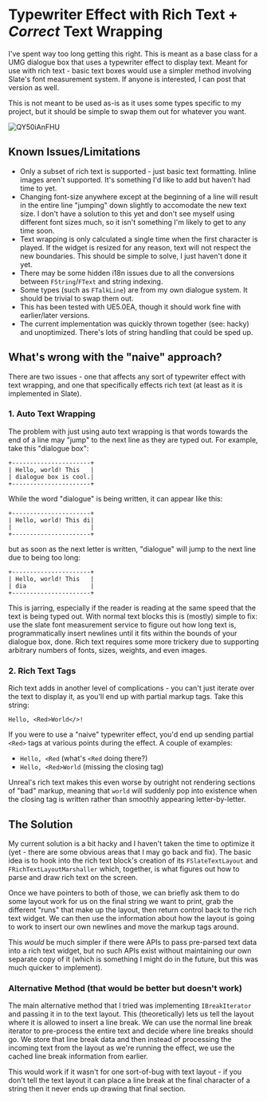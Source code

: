# Typewriter Effect with Rich Text + *Correct* Text Wrapping

I've spent way too long getting this right. This is meant as a base class for a UMG dialogue box that uses a typewriter effect to
display text. Meant for use with rich text - basic text boxes would use a simpler method involving Slate's font measurement system. If
anyone is interested, I can post that version as well.

This is not meant to be used as-is as it uses some types specific to my project, but it should be simple to swap them out for whatever
you want.

![QY50iAnFHU](https://user-images.githubusercontent.com/472625/120946044-fd0e7a80-c6ef-11eb-91dc-e9ce39d5dcbf.gif)


## Known Issues/Limitations

* Only a subset of rich text is supported - just basic text formatting. Inline images aren't supported. It's something I'd like to add
  but haven't had time to yet.
* Changing font-size anywhere except at the beginning of a line will result in the entire line "jumping" down slightly to accomodate the
  new text size. I don't have a solution to this yet and don't see myself using different font sizes much, so it isn't something I'm
  likely to get to any time soon.
* Text wrapping is only calculated a single time when the first character is played. If the widget is resized for any reason, text will
  not respect the new boundaries. This should be simple to solve, I just haven't done it yet.
* There may be some hidden i18n issues due to all the conversions between `FString`/`FText` and string indexing.
* Some types (such as `FTalkLine`) are from my own dialogue system. It should be trivial to swap them out.
* This has been tested with UE5.0EA, though it should work fine with earlier/later versions.
* The current implementation was quickly thrown together (see: hacky) and unoptimized. There's lots of string handling that could be sped up.

## What's wrong with the "naive" approach?

There are two issues - one that affects any sort of typewriter effect with text wrapping, and one that specifically
effects rich text (at least as it is implemented in Slate).

### 1. Auto Text Wrapping

The problem with just using auto text wrapping is that words towards the end of a line may "jump" to the next line as they are typed out.
For example, take this "dialogue box":

```
+----------------------+
| Hello, world! This   |
| dialogue box is cool.|
+----------------------+
```

While the word "dialogue" is being written, it can appear like this:

```
+----------------------+
| Hello, world! This di|
|                      |
+----------------------+
```

but as soon as the next letter is written, "dialogue" will jump to the next line due to being too long:

```
+----------------------+
| Hello, world! This   |
| dia                  |
+----------------------+
```

This is jarring, especially if the reader is reading at the same speed that the text is being typed out. With normal text blocks this is
(mostly) simple to fix: use the slate font measurement service to figure out how long text is, programmatically insert newlines until it
fits within the bounds of your dialogue box, done. Rich text requires some more trickery due to supporting arbitrary numbers of fonts, sizes,
weights, and even images.

### 2. Rich Text Tags

Rich text adds in another level of complications - you can't just iterate over the text to display it, as you'll end up with partial markup tags.
Take this string:

```
Hello, <Red>World</>!
```

If you were to use a "naive" typewriter effect, you'd end up sending partial `<Red>` tags at various points during the effect. A couple of examples:

* `Hello, <Red` (what's `<Red` doing there?)
* `Hello, <Red>World` (missing the closing tag)

Unreal's rich text makes this even worse by outright not rendering sections of "bad" markup, meaning that `world` will suddenly pop into existence when
the closing tag is written rather than smoothly appearing letter-by-letter.

## The Solution

My current solution is a bit hacky and I haven't taken the time to optimize it (yet - there are some obvious areas that I may go back and fix). The
basic idea is to hook into the rich text block's creation of its `FSlateTextLayout` and `FRichTextLayoutMarshaller` which, together, is what figures
out how to parse and draw rich text on the screen.

Once we have pointers to both of those, we can briefly ask them to do some layout work for us on the final string we want to print, grab the different
"runs" that make up the layout, then return control back to the rich text widget. We can then use the information about how the layout is going to work
to insert our own newlines and move the markup tags around.

This *would* be much simpler if there were APIs to pass pre-parsed text data into a rich text widget, but no such APIs exist without maintaining our own
separate copy of it (which is something I might do in the future, but this was much quicker to implement).

### Alternative Method (that would be better but doesn't work)

The main alternative method that I tried was implementing `IBreakIterator` and passing it in to the text layout. This (theoretically) lets us tell the
layout where it is allowed to insert a line break. We can use the normal line break iterator to pre-process the entire text and decide where line breaks should
go. We store that line break data and then instead of processing the incoming text from the layout as we're running the effect, we use the cached line break information
from earlier.

This would work if it wasn't for one sort-of-bug with text layout - if you don't tell the text layout it can place a line break at the final character of a string then
it never ends up drawing that final section.
